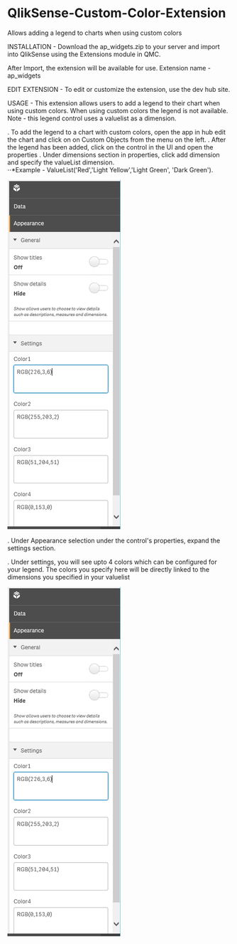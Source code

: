 # QlikSense-Custom-Color-Extension
Allows adding a legend to charts when using custom colors

INSTALLATION - 
Download the ap_widgets.zip to your server and import into QlikSense using the Extensions module in QMC.

After Import, the extension will be available for use.  Extension name - ap_widgets


EDIT EXTENSION - 
To edit or customize the extension, use the dev hub site.

USAGE - 
This extension allows users to add a legend to their chart when using custom colors.  When using custom colors the legend is not available. 
Note - this legend control uses a valuelist as a dimension.

. To add the legend to a chart with custom colors, open the app in hub edit the chart and click on on Custom Objects from the menu on the left.
. After the legend has been added, click on the control in the UI and open the properties
. Under dimensions section in properties, click add dimension and specify the valueList dimension.  
⋅⋅*Example - ValueList('Red','Light Yellow','Light Green', 'Dark Green'). 

![image](https://github.com/mody7860/QlikSense-Custom-Color-Extension/blob/master/Settings.PNG)  

. Under Appearance selection under the control's properties, expand the settings section.

. Under settings, you will see upto 4 colors which can be configured for your legend.  The colors you specify here will be directly linked to the dimensions you specified in your valuelist

![Preview](https://github.com/mody7860/QlikSense-Custom-Color-Extension/blob/master/Settings.PNG)
